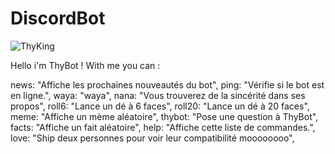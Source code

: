 # DiscordBot

![ThyKing](https://user-images.githubusercontent.com/73226823/211423713-9d9cf464-8400-4f1f-8f7a-64bef80420fc.jpg)

Hello i'm ThyBot !
With me you can : 

news: "Affiche les prochaines nouveautés du bot",
ping: "Vérifie si le bot est en ligne.",
waya: "waya",
nana: "Vous trouverez de la sincérité dans ses propos",
roll6: "Lance un dé à 6 faces",
roll20: "Lance un dé à 20 faces",
meme: "Affiche un mème aléatoire",
thybot: "Pose une question à ThyBot",
facts: "Affiche un fait aléatoire",
help: "Affiche cette liste de commandes.",
love: "Ship deux personnes pour voir leur compatibilité moooooooo",
